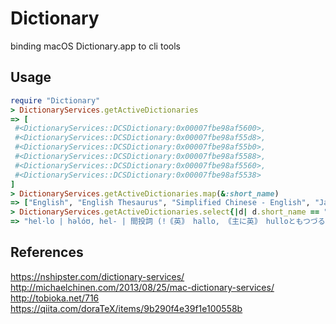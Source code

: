 # Dictionary

binding macOS Dictionary.app to cli tools

## Usage

```ruby
require "Dictionary"
> DictionaryServices.getActiveDictionaries
=> [
 #<DictionaryServices::DCSDictionary:0x00007fbe98af5600>,
 #<DictionaryServices::DCSDictionary:0x00007fbe98af55d8>,
 #<DictionaryServices::DCSDictionary:0x00007fbe98af55b0>,
 #<DictionaryServices::DCSDictionary:0x00007fbe98af5588>,
 #<DictionaryServices::DCSDictionary:0x00007fbe98af5560>,
 #<DictionaryServices::DCSDictionary:0x00007fbe98af5538>
]
> DictionaryServices.getActiveDictionaries.map(&:short_name)
=> ["English", "English Thesaurus", "Simplified Chinese - English", "Japanese - English", "Japanese", "Simplified Chinese"]
> DictionaryServices.getActiveDictionaries.select{|d| d.short_name == "Japanese - English"}[0].text_definition 'hello'
=> "hel･lo | həlóʊ, hel- | 間投詞 (!｟英｠ hallo, ｟主に英｠ hulloともつづる) 1 やあ, こんにちは(｟くだけて｠ hi) (!昼夜の別なく用いる一般的なあいさつ) ▸ Hello, Paul. How's it going?やあ, ポール. 調子はどう ▸ Hello there, Mike. やあ, マイク(→ there間投詞) ▸ Hello again, I'm Donna with “Music Paradise.” こんにちは, 「ミュージックパラダイス」のドナです (!ラジオ･テレビ司会者からの番組冒頭のあいさつ) . 2 もしもし (!電話の応対) ▸ Hello, this is Jennifer speaking. May I speak to Mark, please? 〘電話〙 もしもし, ジェニファーですが. マークさんをお願いします. 3 おーい, ちょっとー, ねえ, あのー, もしもし (!注意を引くために呼びかけて) ▸ Hello, is anyone home? すみません, どなたかおられますか. 4 正気か, ホント, えっ (!不注意な言動に対する反応) ▸ Hello? なんだって. 5 ｟英｠ おや, あら, まあ (!驚き･当惑を表す) . 名詞複～s | -z | Chelloというあいさつ, ちょっとしたあいさつ ▸ Say hello to your father (for me).お父さんによろしくね (!この表現では無冠詞) . 動詞自動詞他動詞(…に)helloとあいさつする."
```

## References

https://nshipster.com/dictionary-services/
http://michaelchinen.com/2013/08/25/mac-dictionary-services/
http://tobioka.net/716
https://qiita.com/doraTeX/items/9b290f4e39f1e100558b